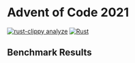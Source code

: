 # Advent of Code 2021

[![rust-clippy analyze](https://github.com/albgp22/AdventOfCode2021/actions/workflows/rust-clippy.yml/badge.svg)](https://github.com/albgp22/AdventOfCode2021/actions/workflows/rust-clippy.yml)
[![Rust](https://github.com/albgp22/AdventOfCode2021/actions/workflows/rust.yml/badge.svg)](https://github.com/albgp22/AdventOfCode2021/actions/workflows/rust.yml)

## Benchmark Results
